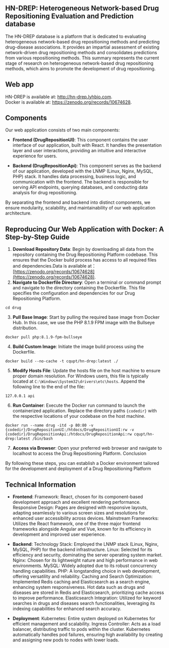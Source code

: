 ## HN-DREP: Heterogeneous Network-based Drug Repositioning Evaluation and Prediction database
The HN-DREP database is a platform that is dedicated to evaluating heterogeneous network-based drug repositioning methods and predicting drug-disease associations. It provides an impartial assessment of existing network-driven drug repositioning methods and consolidates predictions from various repositioning methods. This summary represents the current stage of research on heterogeneous network-based drug repositioning methods, which aims to promote the development of drug repositioning.  
## Web app
HN-DREP is available at: http://hn-drep.lyhbio.com.  
Docker is available at: https://zenodo.org/records/10674628.
## Components

Our web application consists of two main components:

- **Frontend (DrugRepositionUI)**: This component contains the user interface of our application, built with React. It handles the presentation layer and user interactions, providing an intuitive and interactive experience for users.

- **Backend (DrugRepositionApi)**: This component serves as the backend of our application, developed with the LNMP (Linux, Nginx, MySQL, PHP) stack. It handles data processing, business logic, and communication with the frontend. The backend is responsible for serving API endpoints, querying databases, and conducting data analysis for drug repositioning.

By separating the frontend and backend into distinct components, we ensure modularity, scalability, and maintainability of our web application architecture.

## Reproducing Our Web Application with Docker: A Step-by-Step Guide
1. **Download Repository Data**: Begin by downloading all data from the repository containing the Drug Repositioning Platform codebase. This ensures that the Docker build process has access to all required files and dependencies.Data is available at：[https://zenodo.org/records/10674628](https://zenodo.org/records/10674628).
2. **Navigate to Dockerfile Directory**: Open a terminal or command prompt and navigate to the directory containing the Dockerfile. This file specifies the configuration and dependencies for our Drug Repositioning Platform.
~~~
cd drug
~~~
3. **Pull Base Image**: Start by pulling the required base image from Docker Hub. In this case, we use the PHP 8.1.9 FPM image with the Bullseye distribution.
~~~
docker pull php:8.1.9-fpm-bullseye
~~~
4. **Build Custom Image**: Initiate the image build process using the Dockerfile.
~~~
docker build --no-cache -t cqupt/hn-drep:latest ./
~~~
5. **Modify Hosts File**: Update the hosts file on the host machine to ensure proper domain resolution. For Windows users, this file is typically located at `C:\Windows\System32\drivers\etc\hosts`. Append the following line to the end of the file:
~~~
127.0.0.1 api
~~~
6. **Run Container**: Execute the Docker run command to launch the containerized application. Replace the directory paths `{codedir}` with the respective locations of your codebase on the host machine.
~~~
docker run --name drug -itd -p 80:80 -v {codedir}/DrugRepositionUI:/htdocs/DrugRepositionUI:rw -v {codedir}/DrugRepositionApi:/htdocs/DrugRepositionApi:rw cqupt/hn-drep:latest /bin/bash
~~~
7. **Access via Browser**: Open your preferred web browser and navigate to localhost to access the Drug Repositioning Platform.
Conclusion

By following these steps, you can establish a Docker environment tailored for the development and deployment of a Drug Repositioning Platform
## Technical Information
- **Frontend**:
Framework: React, chosen for its component-based development approach and excellent rendering performance.
Responsive Design: Pages are designed with responsive layouts, adapting seamlessly to various screen sizes and resolutions for enhanced user accessibility across devices.
Mainstream Frameworks: Utilizes the React framework, one of the three major frontend frameworks alongside Angular and Vue, known for its efficiency in development and improved user experience.  

- **Backend**:
Technology Stack: Employed the LNMP stack (Linux, Nginx, MySQL, PHP) for the backend infrastructure.
Linux: Selected for its efficiency and security, dominating the server operating system market.
Nginx: Chosen for its lightweight nature and high performance in web environments.
MySQL: Widely adopted due to its robust concurrency handling capabilities.
PHP: A longstanding choice in web development, offering versatility and reliability.
Caching and Search Optimization: Implemented Redis caching and Elasticsearch as a search engine, enhancing system responsiveness. Hot data such as drugs and diseases are stored in Redis and Elasticsearch, prioritizing cache access to improve performance.
Elasticsearch Integration: Utilized for keyword searches in drugs and diseases search functionalities, leveraging its indexing capabilities for enhanced search accuracy.  

- **Deployment**:
Kubernetes: Entire system deployed on Kubernetes for efficient management and scalability.
Ingress Controller: Acts as a load balancer, distributing traffic to pods within the cluster. Kubernetes automatically handles pod failures, ensuring high availability by creating and assigning new pods to nodes with lower loads.
